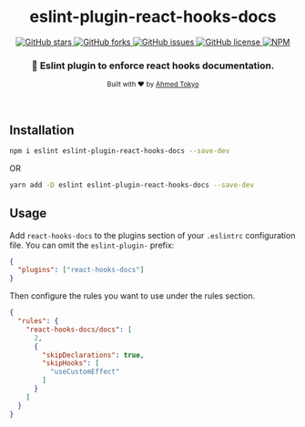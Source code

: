 <h1 align="center"> eslint-plugin-react-hooks-docs </h1>

<p align="center">
  <a href="https://github.com/a-tokyo/eslint-plugin-react-hooks-docs/stargazers">
    <img alt="GitHub stars" src="https://img.shields.io/github/stars/a-tokyo/eslint-plugin-react-hooks-docs?color=0d1117&style=for-the-badge&colorA=1C1D27">
  </a>
  <a href="https://github.com/a-tokyo/eslint-plugin-react-hooks-docs/network">
    <img alt="GitHub forks" src="https://img.shields.io/github/forks/a-tokyo/eslint-plugin-react-hooks-docs?color=0d1117&style=for-the-badge&colorA=1C1D27">
  </a>
  <a href="https://github.com/a-tokyo/eslint-plugin-react-hooks-docs/issues">
    <img alt="GitHub issues" src="https://img.shields.io/github/issues/a-tokyo/eslint-plugin-react-hooks-docs?style=for-the-badge&color=0d1117&colorA=1C1D27">
  </a>
  <a href="httdivs://github.com/a-tokyo/eslint-plugin-react-hooks-docs/blob/develop/LICENSE">
    <img alt="GitHub license" src="https://img.shields.io/github/license/a-tokyo/eslint-plugin-react-hooks-docs?color=0d1117&style=for-the-badge&colorA=1C1D27" />
  </a>
  <a href="https://www.npmjs.com/package/eslint-plugin-react-hooks-docs">
    <img alt="NPM" src="https://img.shields.io/npm/dt/eslint-plugin-react-hooks-docs?color=0d1117&style=for-the-badge&colorA=1C1D27" />
  </a>
</p>

<h3 align="center"> 🚨 Eslint plugin to enforce react hooks documentation. </h3>

<p align="center">
  <sub>Built with ❤︎ by <a href="https://ahmedtokyo.com">Ahmed Tokyo</a>
  <br/>
</p>

<br>

## Installation

```bash
npm i eslint eslint-plugin-react-hooks-docs --save-dev
```
OR
```bash
yarn add -D eslint eslint-plugin-react-hooks-docs --save-dev
```

## Usage

Add `react-hooks-docs` to the plugins section of your `.eslintrc` configuration file. You can omit the `eslint-plugin-` prefix:

```json
{
  "plugins": ["react-hooks-docs"]
}
```

Then configure the rules you want to use under the rules section.

```json
{
  "rules": {
    "react-hooks-docs/docs": [
      2,
      {
        "skipDeclarations": true,
        "skipHooks": [
          "useCustomEffect"
        ]
      }
    ]
  }
}
```
